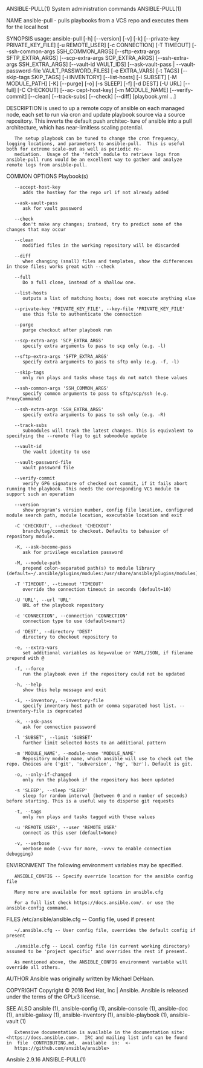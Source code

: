 ANSIBLE-PULL(1)                                                               System administration commands                                                               ANSIBLE-PULL(1)

NAME
       ansible-pull - pulls playbooks from a VCS repo and executes them for the local host

SYNOPSIS
       usage: ansible-pull [-h] [--version] [-v] [-k]
              [--private-key  PRIVATE_KEY_FILE]  [-u  REMOTE_USER]  [-c CONNECTION] [-T TIMEOUT] [--ssh-common-args SSH_COMMON_ARGS] [--sftp-extra-args SFTP_EXTRA_ARGS] [--scp-extra-args
              SCP_EXTRA_ARGS] [--ssh-extra-args SSH_EXTRA_ARGS]  [--vault-id  VAULT_IDS]  [--ask-vault-pass  |  --vault-password-file  VAULT_PASSWORD_FILES]  [-e  EXTRA_VARS]  [-t  TAGS]
              [--skip-tags  SKIP_TAGS]  [-i  INVENTORY]  [--list-hosts]  [-l SUBSET] [-M MODULE_PATH] [-K] [--purge] [-o] [-s SLEEP] [-f] [-d DEST] [-U URL] [--full] [-C CHECKOUT] [--ac‐
              cept-host-key] [-m MODULE_NAME] [--verify-commit] [--clean] [--track-subs] [--check] [--diff] [playbook.yml ...]

DESCRIPTION
       is used to up a remote copy of ansible on each managed node, each set to run via cron and update playbook source via a source repository.  This inverts the default push  architec‐
       ture of ansible into a pull architecture, which has near-limitless scaling potential.

       The setup playbook can be tuned to change the cron frequency, logging locations, and parameters to ansible-pull.  This is useful both for extreme scale-out as well as periodic re‐
       mediation.  Usage of the 'fetch' module to retrieve logs from ansible-pull runs would be an excellent way to gather and analyze remote logs from ansible-pull.

COMMON OPTIONS
          Playbook(s)

       --accept-host-key
          adds the hostkey for the repo url if not already added

       --ask-vault-pass
          ask for vault password

       --check
          don't make any changes; instead, try to predict some of the changes that may occur

       --clean
          modified files in the working repository will be discarded

       --diff
          when changing (small) files and templates, show the differences in those files; works great with --check

       --full
          Do a full clone, instead of a shallow one.

       --list-hosts
          outputs a list of matching hosts; does not execute anything else

       --private-key 'PRIVATE_KEY_FILE', --key-file 'PRIVATE_KEY_FILE'
          use this file to authenticate the connection

       --purge
          purge checkout after playbook run

       --scp-extra-args 'SCP_EXTRA_ARGS'
          specify extra arguments to pass to scp only (e.g. -l)

       --sftp-extra-args 'SFTP_EXTRA_ARGS'
          specify extra arguments to pass to sftp only (e.g. -f, -l)

       --skip-tags
          only run plays and tasks whose tags do not match these values

       --ssh-common-args 'SSH_COMMON_ARGS'
          specify common arguments to pass to sftp/scp/ssh (e.g. ProxyCommand)

       --ssh-extra-args 'SSH_EXTRA_ARGS'
          specify extra arguments to pass to ssh only (e.g. -R)

       --track-subs
          submodules will track the latest changes. This is equivalent to specifying the --remote flag to git submodule update

       --vault-id
          the vault identity to use

       --vault-password-file
          vault password file

       --verify-commit
          verify GPG signature of checked out commit, if it fails abort running the playbook. This needs the corresponding VCS module to support such an operation

       --version
          show program's version number, config file location, configured module search path, module location, executable location and exit

       -C 'CHECKOUT', --checkout 'CHECKOUT'
          branch/tag/commit to checkout. Defaults to behavior of repository module.

       -K, --ask-become-pass
          ask for privilege escalation password

       -M, --module-path
          prepend colon-separated path(s) to module library (default=~/.ansible/plugins/modules:/usr/share/ansible/plugins/modules)

       -T 'TIMEOUT', --timeout 'TIMEOUT'
          override the connection timeout in seconds (default=10)

       -U 'URL', --url 'URL'
          URL of the playbook repository

       -c 'CONNECTION', --connection 'CONNECTION'
          connection type to use (default=smart)

       -d 'DEST', --directory 'DEST'
          directory to checkout repository to

       -e, --extra-vars
          set additional variables as key=value or YAML/JSON, if filename prepend with @

       -f, --force
          run the playbook even if the repository could not be updated

       -h, --help
          show this help message and exit

       -i, --inventory, --inventory-file
          specify inventory host path or comma separated host list. --inventory-file is deprecated

       -k, --ask-pass
          ask for connection password

       -l 'SUBSET', --limit 'SUBSET'
          further limit selected hosts to an additional pattern

       -m 'MODULE_NAME', --module-name 'MODULE_NAME'
          Repository module name, which ansible will use to check out the repo. Choices are ('git', 'subversion', 'hg', 'bzr'). Default is git.

       -o, --only-if-changed
          only run the playbook if the repository has been updated

       -s 'SLEEP', --sleep 'SLEEP'
          sleep for random interval (between 0 and n number of seconds) before starting. This is a useful way to disperse git requests

       -t, --tags
          only run plays and tasks tagged with these values

       -u 'REMOTE_USER', --user 'REMOTE_USER'
          connect as this user (default=None)

       -v, --verbose
          verbose mode (-vvv for more, -vvvv to enable connection debugging)

ENVIRONMENT
       The following environment variables may be specified.

       ANSIBLE_CONFIG -- Specify override location for the ansible config file

       Many more are available for most options in ansible.cfg

       For a full list check https://docs.ansible.com/. or use the ansible-config command.

FILES
       /etc/ansible/ansible.cfg -- Config file, used if present

       ~/.ansible.cfg -- User config file, overrides the default config if present

       ./ansible.cfg -- Local config file (in current working directory) assumed to be 'project specific' and overrides the rest if present.

       As mentioned above, the ANSIBLE_CONFIG environment variable will override all others.

AUTHOR
       Ansible was originally written by Michael DeHaan.

COPYRIGHT
       Copyright © 2018 Red Hat, Inc | Ansible.  Ansible is released under the terms of the GPLv3 license.

SEE ALSO
       ansible (1), ansible-config (1), ansible-console (1), ansible-doc (1), ansible-galaxy (1), ansible-inventory (1), ansible-playbook (1), ansible-vault (1)

       Extensive documentation is available in the documentation site: <https://docs.ansible.com>.  IRC and mailing list info can be found  in  file  CONTRIBUTING.md,  available  in:  <‐
       https://github.com/ansible/ansible>

Ansible 2.9.16                                                                                                                                                             ANSIBLE-PULL(1)
